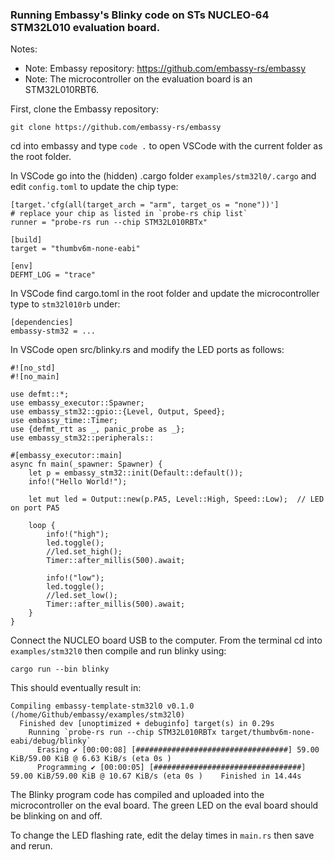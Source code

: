 ### Running Embassy's Blinky code on STs NUCLEO-64 STM32L010 evaluation board.

Notes:
- Note: Embassy repository: https://github.com/embassy-rs/embassy
- Note: The microcontroller on the evaluation board is an STM32L010RBT6.

First, clone the Embassy repository:

```git clone https://github.com/embassy-rs/embassy```

cd into embassy and type ```code .``` to open VSCode with the current folder as the root folder.

In VSCode go into the (hidden) .cargo folder ```examples/stm32l0/.cargo``` and edit ```config.toml``` to update the chip type:

```
[target.'cfg(all(target_arch = "arm", target_os = "none"))']
# replace your chip as listed in `probe-rs chip list`
runner = "probe-rs run --chip STM32L010RBTx"

[build]
target = "thumbv6m-none-eabi"

[env]
DEFMT_LOG = "trace"
```

In VSCode find cargo.toml in the root folder and update the microcontroller type  to ```stm32l010rb``` under:

 ```
 [dependencies]
 embassy-stm32 = ...
 ```

In VSCode open src/blinky.rs and modify the LED ports as follows:

```
#![no_std]
#![no_main]

use defmt::*;
use embassy_executor::Spawner;
use embassy_stm32::gpio::{Level, Output, Speed};
use embassy_time::Timer;
use {defmt_rtt as _, panic_probe as _};
use embassy_stm32::peripherals::

#[embassy_executor::main]
async fn main(_spawner: Spawner) {
    let p = embassy_stm32::init(Default::default());
    info!("Hello World!");

    let mut led = Output::new(p.PA5, Level::High, Speed::Low);  // LED on port PA5

    loop {
        info!("high");
        led.toggle();
        //led.set_high();
        Timer::after_millis(500).await;

        info!("low");
        led.toggle();
        //led.set_low();
        Timer::after_millis(500).await;
    }
}
```

Connect the NUCLEO board USB to the computer. From the terminal cd into ```examples/stm32l0``` then compile and run blinky using:

```cargo run --bin blinky```

This should eventually result in:

```
Compiling embassy-template-stm32l0 v0.1.0 (/home/Github/embassy/examples/stm32l0)
  Finished dev [unoptimized + debuginfo] target(s) in 0.29s
    Running `probe-rs run --chip STM32L010RBTx target/thumbv6m-none-eabi/debug/blinky`
      Erasing ✔ [00:00:08] [##################################] 59.00 KiB/59.00 KiB @ 6.63 KiB/s (eta 0s )
      Programming ✔ [00:00:05] [#################################] 59.00 KiB/59.00 KiB @ 10.67 KiB/s (eta 0s )    Finished in 14.44s
```

The Blinky program code has compiled and uploaded into the microcontroller on the eval board. The green LED on the eval board should be blinking on and off.

To change the LED flashing rate, edit the delay times in ```main.rs``` then save and rerun.
